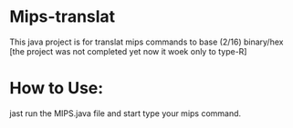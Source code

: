 # Mips-translat
This java project is for translat mips commands to base (2/16) binary/hex 
[the project was not completed yet now it woek only to type-R]


How to Use:
===============
jast run the MIPS.java file
and start type your mips command.
